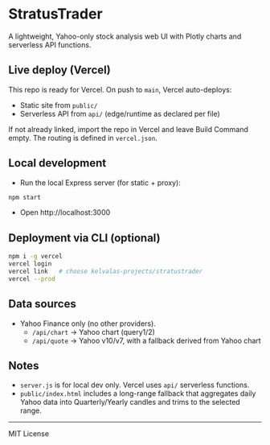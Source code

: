 # StratusTrader

A lightweight, Yahoo-only stock analysis web UI with Plotly charts and serverless API functions.

## Live deploy (Vercel)

This repo is ready for Vercel. On push to `main`, Vercel auto-deploys:
- Static site from `public/`
- Serverless API from `api/` (edge/runtime as declared per file)

If not already linked, import the repo in Vercel and leave Build Command empty. The routing is defined in `vercel.json`.

## Local development

- Run the local Express server (for static + proxy):

```bash
npm start
```

- Open http://localhost:3000

## Deployment via CLI (optional)

```bash
npm i -g vercel
vercel login
vercel link   # choose kelvalas-projects/stratustrader
vercel --prod
```

## Data sources

- Yahoo Finance only (no other providers).
  - `/api/chart` → Yahoo chart (query1/2)
  - `/api/quote` → Yahoo v10/v7, with a fallback derived from Yahoo chart

## Notes

- `server.js` is for local dev only. Vercel uses `api/` serverless functions.
- `public/index.html` includes a long-range fallback that aggregates daily Yahoo data into Quarterly/Yearly candles and trims to the selected range.

---

MIT License